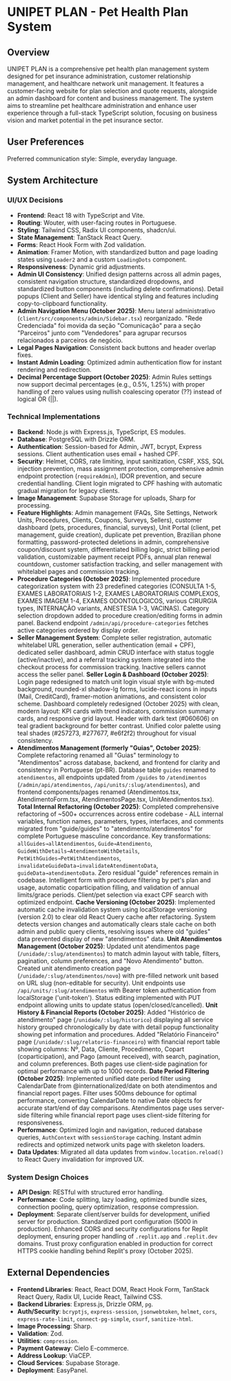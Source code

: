 # UNIPET PLAN - Pet Health Plan System

## Overview
UNIPET PLAN is a comprehensive pet health plan management system designed for pet insurance administration, customer relationship management, and healthcare network unit management. It features a customer-facing website for plan selection and quote requests, alongside an admin dashboard for content and business management. The system aims to streamline pet healthcare administration and enhance user experience through a full-stack TypeScript solution, focusing on business vision and market potential in the pet insurance sector.

## User Preferences
Preferred communication style: Simple, everyday language.

## System Architecture

### UI/UX Decisions
-   **Frontend**: React 18 with TypeScript and Vite.
-   **Routing**: Wouter, with user-facing routes in Portuguese.
-   **Styling**: Tailwind CSS, Radix UI components, shadcn/ui.
-   **State Management**: TanStack React Query.
-   **Forms**: React Hook Form with Zod validation.
-   **Animation**: Framer Motion, with standardized button and page loading states using `Loader2` and a custom `LoadingDots` component.
-   **Responsiveness**: Dynamic grid adjustments.
-   **Admin UI Consistency**: Unified design patterns across all admin pages, consistent navigation structure, standardized dropdowns, and standardized button components (including delete confirmations). Detail popups (Client and Seller) have identical styling and features including copy-to-clipboard functionality.
-   **Admin Navigation Menu (October 2025)**: Menu lateral administrativo (`client/src/components/admin/Sidebar.tsx`) reorganizado. "Rede Credenciada" foi movida da seção "Comunicação" para a seção "Parceiros" junto com "Vendedores" para agrupar recursos relacionados a parceiros de negócio.
-   **Legal Pages Navigation**: Consistent back buttons and header overlap fixes.
-   **Instant Admin Loading**: Optimized admin authentication flow for instant rendering and redirection.
-   **Decimal Percentage Support (October 2025)**: Admin Rules settings now support decimal percentages (e.g., 0.5%, 1.25%) with proper handling of zero values using nullish coalescing operator (??) instead of logical OR (||).

### Technical Implementations
-   **Backend**: Node.js with Express.js, TypeScript, ES modules.
-   **Database**: PostgreSQL with Drizzle ORM.
-   **Authentication**: Session-based for Admin, JWT, bcrypt, Express sessions. Client authentication uses email + hashed CPF.
-   **Security**: Helmet, CORS, rate limiting, input sanitization, CSRF, XSS, SQL injection prevention, mass assignment protection, comprehensive admin endpoint protection (`requireAdmin`), IDOR prevention, and secure credential handling. Client login migrated to CPF hashing with automatic gradual migration for legacy clients.
-   **Image Management**: Supabase Storage for uploads, Sharp for processing.
-   **Feature Highlights**: Admin management (FAQs, Site Settings, Network Units, Procedures, Clients, Coupons, Surveys, Sellers), customer dashboard (pets, procedures, financial, surveys), Unit Portal (client, pet management, guide creation), duplicate pet prevention, Brazilian phone formatting, password-protected deletions in admin, comprehensive coupon/discount system, differentiated billing logic, strict billing period validation, customizable payment receipt PDFs, annual plan renewal countdown, customer satisfaction tracking, and seller management with whitelabel pages and commission tracking.
-   **Procedure Categories (October 2025)**: Implemented procedure categorization system with 23 predefined categories (CONSULTA 1-5, EXAMES LABORATORIAIS 1-2, EXAMES LABORATORIAIS COMPLEXOS, EXAMES IMAGEM 1-4, EXAMES ODONTOLOGICOS, various CIRURGIA types, INTERNAÇÃO variants, ANESTESIA 1-3, VACINAS). Category selection dropdown added to procedure creation/editing forms in admin panel. Backend endpoint `/admin/api/procedure-categories` fetches active categories ordered by display order.
-   **Seller Management System**: Complete seller registration, automatic whitelabel URL generation, seller authentication (email + CPF), dedicated seller dashboard, admin CRUD interface with status toggle (active/inactive), and a referral tracking system integrated into the checkout process for commission tracking. Inactive sellers cannot access the seller panel. **Seller Login & Dashboard (October 2025)**: Login page redesigned to match unit login visual style with bg-muted background, rounded-xl shadow-lg forms, lucide-react icons in inputs (Mail, CreditCard), framer-motion animations, and consistent color scheme. Dashboard completely redesigned (October 2025) with clean, modern layout: KPI cards with trend indicators, commission summary cards, and responsive grid layout. Header with dark text (#060606) on teal gradient background for better contrast. Unified color palette using teal shades (#257273, #277677, #e6f2f2) throughout for visual consistency.
-   **Atendimentos Management (formerly "Guias", October 2025)**: Complete refactoring renamed all "Guias" terminology to "Atendimentos" across database, backend, and frontend for clarity and consistency in Portuguese (pt-BR). Database table `guides` renamed to `atendimentos`, all endpoints updated from `/guides` to `/atendimentos` (`/admin/api/atendimentos`, `/api/units/:slug/atendimentos`), and frontend components/pages renamed (Atendimentos.tsx, AtendimentoForm.tsx, AtendimentosPage.tsx, UnitAtendimentos.tsx). **Total Internal Refactoring (October 2025)**: Completed comprehensive refactoring of ~500+ occurrences across entire codebase - ALL internal variables, function names, parameters, types, interfaces, and comments migrated from "guide/guides" to "atendimento/atendimentos" for complete Portuguese masculine concordance. Key transformations: `allGuides→allAtendimentos`, `Guide→Atendimento`, `GuideWithDetails→AtendimentoWithDetails`, `PetWithGuides→PetWithAtendimentos`, `invalidateGuideData→invalidateAtendimentoData`, `guideData→atendimentoData`. Zero residual "guide" references remain in codebase. Intelligent form with procedure filtering by pet's plan and usage, automatic coparticipation filling, and validation of annual limits/grace periods. Client/pet selection via exact CPF search with optimized endpoint. **Cache Versioning (October 2025)**: Implemented automatic cache invalidation system using localStorage versioning (version 2.0) to clear old React Query cache after refactoring. System detects version changes and automatically clears stale cache on both admin and public query clients, resolving issues where old "guides" data prevented display of new "atendimentos" data. **Unit Atendimentos Management (October 2025)**: Updated unit atendimentos page (`/unidade/:slug/atendimentos`) to match admin layout with table, filters, pagination, column preferences, and "Novo Atendimento" button. Created unit atendimento creation page (`/unidade/:slug/atendimentos/novo`) with pre-filled network unit based on URL slug (non-editable for security). Unit endpoints use `/api/units/:slug/atendimentos` with Bearer token authentication from localStorage ('unit-token'). Status editing implemented with PUT endpoint allowing units to update status (open/closed/cancelled). **Unit History & Financial Reports (October 2025)**: Added "Histórico de atendimento" page (`/unidade/:slug/historico`) displaying all service history grouped chronologically by date with detail popup functionality showing pet information and procedures. Added "Relatório Financeiro" page (`/unidade/:slug/relatorio-financeiro`) with financial report table showing columns: Nº, Data, Cliente, Procedimento, Copart (coparticipation), and Pago (amount received), with search, pagination, and column preferences. Both pages use client-side pagination for optimal performance with up to 1000 records. **Date Period Filtering (October 2025)**: Implemented unified date period filter using CalendarDate from @internationalized/date on both atendimentos and financial report pages. Filter uses 500ms debounce for optimal performance, converting CalendarDate to native Date objects for accurate start/end of day comparisons. Atendimentos page uses server-side filtering while financial report page uses client-side filtering for responsiveness.
-   **Performance**: Optimized login and navigation, reduced database queries, `AuthContext` with `sessionStorage` caching. Instant admin redirects and optimized network units page with skeleton loaders.
-   **Data Updates**: Migrated all data updates from `window.location.reload()` to React Query invalidation for improved UX.

### System Design Choices
-   **API Design**: RESTful with structured error handling.
-   **Performance**: Code splitting, lazy loading, optimized bundle sizes, connection pooling, query optimization, response compression.
-   **Deployment**: Separate client/server builds for development, unified server for production. Standardized port configuration (5000 in production). Enhanced CORS and security configurations for Replit deployment, ensuring proper handling of `.replit.app` and `.replit.dev` domains. Trust proxy configuration enabled in production for correct HTTPS cookie handling behind Replit's proxy (October 2025).

## External Dependencies

-   **Frontend Libraries**: React, React DOM, React Hook Form, TanStack React Query, Radix UI, Lucide React, Tailwind CSS.
-   **Backend Libraries**: Express.js, Drizzle ORM, `pg`.
-   **Auth/Security**: `bcryptjs`, `express-session`, `jsonwebtoken`, `helmet`, `cors`, `express-rate-limit`, `connect-pg-simple`, `csurf`, `sanitize-html`.
-   **Image Processing**: Sharp.
-   **Validation**: Zod.
-   **Utilities**: `compression`.
-   **Payment Gateway**: Cielo E-commerce.
-   **Address Lookup**: ViaCEP.
-   **Cloud Services**: Supabase Storage.
-   **Deployment**: EasyPanel.